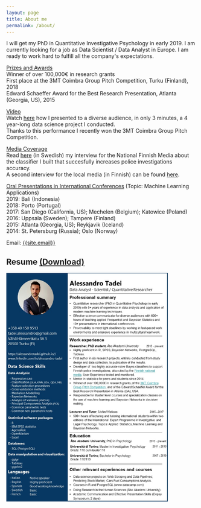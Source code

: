 ```yaml
---
layout: page
title: About me
permalink: /about/
---
```

<p>
I will get my PhD in Quantitative Investigative Psychology in early 2019. I am currently looking for a job as Data Scientist / Data Analyst in Europe. I am ready to work hard to fulfill all the company's expectations.
</p>
<p>
 <u>Prizes and Awards</u>
 <br>
 Winner of over 100,000€ in research grants
 <br>
 First place at the 3MT Coimbra Group Pitch Competition, Turku (Finland), 2018
 <br>
 Edward Schaeffer Award for the Best Research Presentation, Atlanta (Georgia, US), 2015
 </p>
<p>
 <u>Video</u>
 <br>
Watch <a href="https://mega.nz/#!RJlTkQKD!ArKKBN0mkP0wU47evSBaso6mFlC9KXjMxS9VhWXykW4" target="_blank">here</a> how I presented to a diverse audience, in only 3 minutes, a 4 year-long data science project I conducted. 
 <br>
Thanks to this performance I recently won the 3MT Coimbra Group Pitch Competition.
</p>
<p>
 <u>Media Coverage</u>
  <br>
Read <a href="https://svenska.yle.fi/artikel/2018/04/12/undersokning-av-sexuella-overgrepp-pa-barn-ska-forbattras-med-hjalp-av-ny" target="_blank">here</a> (in Swedish) my interview for the National Finnish Media about the classifier I built that succesfully increases police investigations accuracy. 
  <br>
 A second interview for the local media (in Finnish) can be found <a href="https://www.kaleva.fi/uutiset/kotimaa/poliisi-saa-virtuaalilapsen-harjoituskumppaniksi-suomessa-kehitetty-ohjelma-viron-poliisin-testiin/771164" target="_blank">here</a>.
 </p>
 <p>
  <u>Oral Presentations in International Conferences</u> (Topic: Machine Learning Applications)
   <br>
 2019: Bali (Indonesia) <br>
 2018: Porto (Portugal) <br>
 2017: San Diego (California, US); Mechelen (Belgium); Katowice (Poland) <br>
 2016: Uppsala (Sweden); Tampere (Finland) <br>
 2015: Atlanta (Georgia, US); Reykjavik (Iceland) <br>
 2014: St. Petersburg (Russia); Oslo (Norway) <br>
 </p>

Email: <a href="mailto:{{site.email}}?Subject=From Blog Site:">{{site.email}}</a>

## Resume  <a href="https://github.com/AlessandroTadei/AlessandroTadei.github.io/blob/master/static/pdfs/CV.pdf">(Download)</a>
 
<img src="/CV.jpg" alt="CV Alessandro Tadei" width="85%" height="85%">
